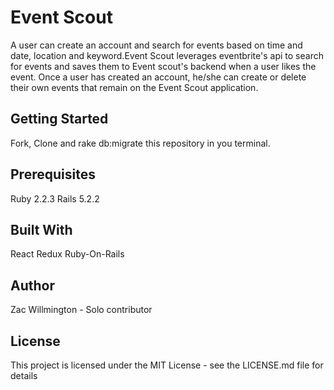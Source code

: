 # Event Scout

A user can create an account and search for events based on time and date, location and keyword.Event Scout leverages eventbrite's api to search for events and saves them to Event scout's backend when a user likes the event. Once a user has created an account, he/she can create or delete their own events that remain on the Event Scout application. 

## Getting Started

Fork, Clone and rake db:migrate this repository in you terminal.  

## Prerequisites

Ruby 2.2.3
Rails 5.2.2

## Built With

React
Redux
Ruby-On-Rails

## Author
Zac Willmington - Solo contributor 

## License
This project is licensed under the MIT License - see the LICENSE.md file for details

